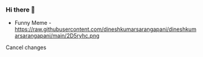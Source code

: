 ### Hi there 👋
- Funny Meme - https://raw.githubusercontent.com/dineshkumarsarangapani/dineshkumarsarangapani/main/2D5ryhc.png

Cancel changes
<!--
**dineshkumarsarangapani/dineshkumarsarangapani** is a ✨ _special_ ✨ repository because its `README.md` (this file) appears on your GitHub profile.

Here are some ideas to get you started:

- 🔭 I’m currently working on ...
- 🌱 I’m currently learning ...
- 👯 I’m looking to collaborate on ...
- 🤔 I’m looking for help with ...
- 💬 Ask me about ...
- 📫 How to reach me: ...
- 😄 Pronouns: ...
- ⚡ Fun fact: ...
-->
